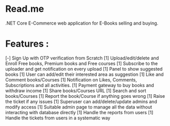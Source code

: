 # Read.me
.NET Core E-Commerce  web application for E-Books selling and buying.  

# Features : 

[-] Sign Up with OTP verification from Scratch
[1] Upload/edit/delete and Enroll Free books, Premium books and Free courses
[1] Subscribe to the uploader and get notification on every upload
[1] Panel to show suggested books
[1] User can add/edit their interested area as suggestion
[1] Like and Comment books/Courses
[1] Notification on Likes, Comments, Subscriptions and all activities.
[1] Payment gateway to buy books and withdraw income
[1] Share books/Courses URL
[1] Search and sort books/Courses
[1] Report the book/Course if anything goes wrong
[1] Raise the ticket if any issues
[1] Superuser can add/delete/update admins and modify access
[1] Suitable admin page to manage all the data without interacting with database directly
[1] Handle the reports from users
[1] Handle the tickets from users in a systematic way


